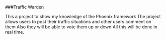 ###Traffic Warden

This a project to show my knowledge of the Phoenix framework
The project allows users to post their traffic situations and other users comment on them 
Also they will be able to vote them up or down
All this will be done in real time.
